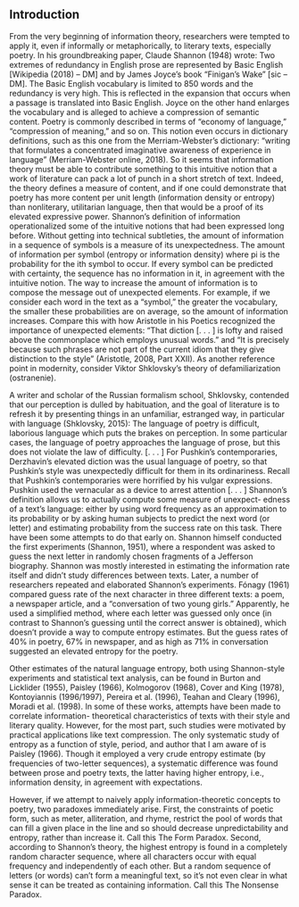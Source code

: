 ## Introduction
From the very beginning of information theory, researchers were tempted to apply
it, even if informally or metaphorically, to literary texts, especially poetry. In his
groundbreaking paper, Claude Shannon (1948) wrote: Two extremes of redundancy in English prose are represented by Basic English [Wikipedia (2018) – DM] and by James Joyce’s book “Finigan’s Wake” [sic – DM]. The Basic English vocabulary is limited to 850 words and the redundancy is very high. This is reflected in the expansion that occurs when a passage is translated into Basic English. Joyce on the other hand enlarges the vocabulary and is alleged to achieve a compression of semantic content. Poetry is commonly described in terms of “economy of language,” “compression of meaning,” and so on. This notion even occurs in dictionary definitions, such as this one from the Merriam-Webster’s dictionary: “writing that formulates a concentrated imaginative awareness of experience in language” (Merriam-Webster online, 2018). So it seems that information theory must be able to contribute something to this intuitive notion that a work of literature can pack a lot of punch
in a short stretch of text. Indeed, the theory defines a measure of content, and if one
could demonstrate that poetry has more content per unit length (information density
or entropy) than nonliterary, utilitarian language, then that would be a proof of its
elevated expressive power. Shannon’s definition of information operationalized some of the intuitive notions that had been expressed long before. Without getting into technical subtleties, the amount of information in a sequence of symbols is a measure of its unexpectedness.  The amount of information per symbol (entropy or information density) 
where pi is the probability for the ith symbol to occur. If every symbol can be  predicted with certainty, the sequence has no information in it, in agreement with the intuitive notion. The way to increase the amount of information is to compose the message out of unexpected elements. For example, if we consider each word in the text as a “symbol,” the greater the vocabulary, the smaller these probabilities are on average, so the amount of information increases. Compare this with how Aristotle in his Poetics recognized the importance of unexpected elements: “That diction [. . . ] is lofty and raised above the commonplace which employs unusual words.” and “It is precisely because such phrases are not part of the current idiom that they give distinction to the style” (Aristotle, 2008, Part
XXII). As another reference point in modernity, consider Viktor Shklovsky’s theory of defamiliarization (ostranenie).

A writer and scholar of the Russian formalism school, Shklovsky, contended that our perception is dulled by habituation, and the goal of literature is to refresh it by presenting things in an unfamiliar, estranged way, in particular with language (Shklovsky, 2015): The language of poetry is difficult, laborious language which puts the brakes on perception. In some particular cases, the language of poetry approaches the language of prose, but this does not violate the law of difficulty. [. . . ] For Pushkin’s contemporaries, Derzhavin’s elevated diction was the usual language of poetry, so that Pushkin’s style was unexpectedly difficult for them in its ordinariness. Recall that Pushkin’s contemporaries were horrified by his vulgar expressions. Pushkin used the vernacular as a device to arrest attention [. . . ] Shannon’s definition allows us to actually compute some measure of unexpect- edness of a text’s language: either by using word frequency as an approximation to its probability or by asking human subjects to predict the next word (or letter) and estimating probability from the success rate on this task. There have been some attempts to do that early on. Shannon himself conducted the first experiments (Shannon, 1951), where a respondent was asked to guess the next letter in randomly chosen fragments of a Jefferson biography. Shannon was mostly interested in estimating the information rate itself and didn’t study differences between texts. Later, a number of researchers repeated and elaborated Shannon’s experiments.  Fónagy (1961) compared guess rate of the next character in three different texts: a poem, a newspaper article, and a “conversation of two young girls.” Apparently, he
used a simplified method, where each letter was guessed only once (in contrast to
Shannon’s guessing until the correct answer is obtained), which doesn’t provide a way to compute entropy estimates. But the guess rates of 40% in poetry, 67% in
newspaper, and as high as 71% in conversation suggested an elevated entropy for the poetry.


Other estimates of the natural language entropy, both using Shannon-style experiments and statistical text analysis, can be found in Burton and Licklider (1955), Paisley (1966), Kolmogorov (1968), Cover and King (1978), Kontoyiannis (1996/1997), Pereira et al. (1996), Teahan and Cleary (1996), Moradi et al. (1998). In some of these works, attempts have been made to correlate information-
theoretical characteristics of texts with their style and literary quality. However, for the most part, such studies were motivated by practical applications like text
compression. The only systematic study of entropy as a function of style, period, and author that I am aware of is Paisley (1966). Though it employed a very crude
entropy estimate (by frequencies of two-letter sequences), a systematic difference
was found between prose and poetry texts, the latter having higher entropy, i.e., information density, in agreement with expectations. 

However, if we attempt to naively apply information-theoretic concepts to poetry, two paradoxes immediately arise. First, the constraints of poetic form, such as meter,
alliteration, and rhyme, restrict the pool of words that can fill a given place in the line and so should decrease unpredictability and entropy, rather than increase it. Call
this The Form Paradox. Second, according to Shannon’s theory, the highest entropy is found in a completely random character sequence, where all characters occur with equal frequency and independently of each other. But a random sequence of letters (or words) can’t form a meaningful text, so it’s not even clear in what sense it can be treated as containing information. Call this The Nonsense Paradox.